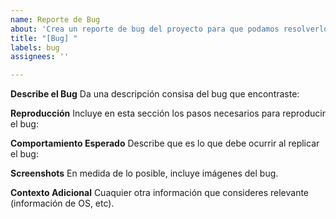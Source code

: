 ```yaml
---
name: Reporte de Bug
about: 'Crea un reporte de bug del proyecto para que podamos resolverlo. '
title: "[Bug] "
labels: bug
assignees: ''

---
```


**Describe el Bug**
Da una descripción consisa del bug que encontraste:



**Reproducción**
Incluye en esta sección los pasos necesarios para reproducir el bug:



**Comportamiento Esperado**
Describe que es lo que debe ocurrir al replicar el bug:



**Screenshots**
En medida de lo posible, incluye imágenes del bug. 



**Contexto Adicional**
Cuaquier otra información que consideres relevante (información de OS, etc).
